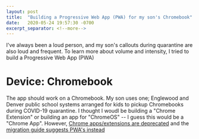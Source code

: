 ```yaml
---
layout: post
title:  "Building a Progressive Web App (PWA) for my son's Chromebook"
date:   2020-05-24 19:57:30 -0700
excerpt_separator: <!--more-->
---
```

I've always been a loud person, and my son's callouts during quarantine are also loud and frequent. To learn more about volume and intensity, I tried to build a Progressive Web App (PWA)
<!--more-->

# Device: Chromebook
The app should work on a Chromebook. My son uses one; Englewood and Denver public school systems arranged for kids to pickup Chromebooks during COVID-19 quarantine. I thought I woudl be building a "Chrome Extension" or building an app for "ChromeOS" -- I guess this would be a "Chrome App". However, [Chrome apps/extensions are deprecated](https://blog.chromium.org/2020/01/moving-forward-from-chrome-apps.html) and the [migration guide suggests PWA's instead](https://developers.chrome.com/apps/migration) 

